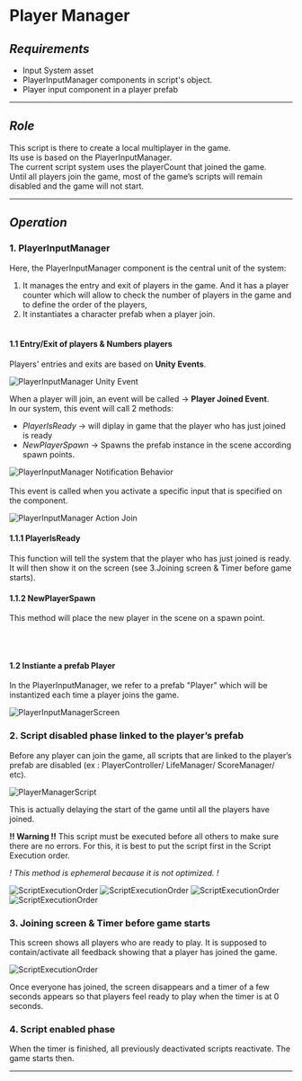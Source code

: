 # Player Manager

## *Requirements*
- Input System asset
- PlayerInputManager components in script's object.
- Player input component in a player prefab

---

## ***Role***
This script is there to create a local multiplayer in the game. </br>
Its use is based on the PlayerInputManager. </br>
The current script system uses the playerCount that joined the game. </br>
Until all players join the game, most of the game’s scripts will remain disabled and the game will not start.

---

## ***Operation***

### **1. PlayerInputManager**
Here, the PlayerInputManager component is the central unit of the system:
1. It manages the entry and exit of players in the game. And it has a player counter which will allow to check the number of players in the  game and to define the order of the players,
3. It instantiates a character prefab when a player join.
</br></br>

#### **1.1 Entry/Exit of players & Numbers players**
Players' entries and exits are based on __Unity Events__.

![PlayerInputManager Unity Event](./Docs~/PlayerInputManager_UnityEvent.png "PlayerInputManager Unity Event")

When a player will join, an event will be called -> __Player Joined Event__. <br/>
In our system, this event will call 2 methods:
- *PlayerIsReady* -> will diplay in game that the player who has just joined is ready
- *NewPlayerSpawn* -> Spawns the prefab instance in the scene according spawn points.

![PlayerInputManager Notification Behavior](./Docs~/PlayerInputManager_UnityEventJoin.png "PlayerInputManager Notification Behavior")
</br></br>
This event is called when you activate a specific input that is specified on the component.

![PlayerInputManager Action Join](./Docs~/PlayerInputManager_ActionJoin.png "PlayerInputManager Action Join")

#### **1.1.1 PlayerIsReady**
This function will tell the system that the player who has just joined is ready.</br>
It will then show it on the screen (see 3.Joining screen & Timer before game starts).

#### **1.1.2 NewPlayerSpawn**
This method will place the new player in the scene on a spawn point.


</br></br>

#### **1.2 Instiante a prefab Player**
In the PlayerInputManager, we refer to a prefab "Player" which will be instantized each time a player joins the game.

![PlayerInputManagerScreen](./Docs~/PlayerInputManagerScreen1.png "PlayerInputManagerScreen")


### **2. Script disabled phase linked to the player’s prefab**

Before any player can join the game, all scripts that are linked to the player’s prefab are disabled (ex : PlayerController/ LifeManager/ ScoreManager/ etc).

![PlayerManagerScript](./Docs~/PlayerManagerScript1.png "PlayerManagerScript")

This is actually delaying the start of the game until all the players have joined.

**!! Warning !!**
This script must be executed before all others to make sure there are no errors.
For this, it is best to put the script first in the Script Execution order.

*! This method is ephemeral because it is not optimized. !*

![ScriptExecutionOrder](./Docs~/ScriptExecutionOrder1.png "ScriptExecutionOrder")
![ScriptExecutionOrder](./Docs~/ScriptExecutionOrder2.png "ScriptExecutionOrder")
![ScriptExecutionOrder](./Docs~/ScriptExecutionOrder.jpg "ScriptExecutionOrder")
![ScriptExecutionOrder](./Docs~/ScriptExecutionOrder3.png "ScriptExecutionOrder")


### **3. Joining screen & Timer before game starts**
This screen shows all players who are ready to play.
It is supposed to contain/activate all feedback showing that a player has joined the game.

![ScriptExecutionOrder](./Docs~/PlayerManagerScriptJoin.png "ScriptExecutionOrder")

Once everyone has joined, the screen disappears and a timer of a few seconds appears so that players feel ready to play when the timer is at 0 seconds.


### **4. Script enabled phase**
When the timer is finished, all previously deactivated scripts reactivate.
The game starts then.

---
























